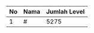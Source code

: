 | No | Nama            | Jumlah Level |
|----|-----------------|--------------|
| 1  | #    |    5275        |
